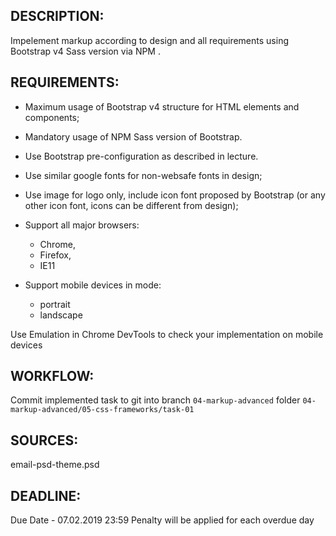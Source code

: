 ## DESCRIPTION:
Impelement markup according to design and all requirements using Bootstrap v4 Sass version via NPM .


## REQUIREMENTS:
- Maximum usage of Bootstrap v4 structure for HTML elements and components;
- Mandatory usage of NPM Sass version of Bootstrap.
- Use Bootstrap pre-configuration as described in lecture.
- Use similar google fonts for non-websafe fonts in design;
- Use image for logo only, include icon font proposed by Bootstrap (or any other icon font, icons can be different from design);

- Support all major browsers:
	* Chrome,
	* Firefox,
	* IE11

- Support mobile devices in mode:
	* portrait
	* landscape

Use Emulation in Chrome DevTools to check your implementation on mobile devices


## WORKFLOW:
Commit implemented task to git into
branch `04-markup-advanced`
folder `04-markup-advanced/05-css-frameworks/task-01`

## SOURCES:
email-psd-theme.psd


## DEADLINE:
Due Date - 07.02.2019 23:59
Penalty will be applied for each overdue day
